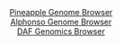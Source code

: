 <div id="Pineapple_Genome_Browser" align="center">
  <a href="https://igv.org/app/?sessionURL=blob:zZJfb5swFMW_i6VWm0TAQICAVE20TVualm6JKGuqCjnEEGdgU9uB_FG..7xo0146qXnYNMkP9tW17znHvx1oMReEURAASzcd3TSBBsSCdRNUNxWOUY0FCApUCawBjgvMMc0xCHagQEKiZHynbi6kbERgGEQ2vRrRkunC1lGNtoyiTug5q40LVlVoxjiSjAvjnKOWGaRsex2eoabR1Wxbd4w5kshAVbNgVDCjwbTMOvVe9quUlZiyGmf1qpLkICBTepTGuV6gT2E6CfMcCzHCm2h.Fo6i8NEeJtNr92KaPNykiZueTkhJkVxxfBaKTQnd.7tlOemGcv01_RxZV8XY4XF0Yl.eDtcN4VicmZ45sAee5_RVMITO8fp_8qwWOdK3vUy7x.WXc_.2vRnF8U0RJ5vJcDKN1smbvh2w10DF8pXiAOQL7gUm1Gzoao7l9n5szYEGoa_S4YyA4PlFA5Kj_Jtqf94BuWkULUDg19UBHA0wPsccBD0fQs_0fcvpe33o..Ze24EVr_5etFfJ2PegFVqWmxWkkgrleSZoI3REqd7mhV5uj8zynm_T4UMevfafuFNtowsLdkv7AQ9n4R.y1IAaffg.ZfQ9iv4Jde8RosvZsag9iRPrHF37xWUZD.wobsN16fFSQDhl_TcDcpXd48IpGK.RVP2qoo4_eWsRJ4hKVWiJIDNSEblJVY6sA4Fp2QpbkLOKKQ4BL2cfoAY104Eff.Np71_23wE-">Pineapple Genome Browser</a>
</div>
<div id="Alphonso_Genome_Browser" align="center">
  <a href="https://igv.org/app/?sessionURL=blob:zZJfT9swFMW_iyXQJqWJkzTNHwlNpS1QKGyihG5FKLpJnNQssYPtpJSq330GbdrLkOjDpkl.sK.ufc85_m1RR4SknKEIOabtmbaNDCRXfD2HuqnIFdREoqiAShIDCVIQQVhGULRFBUgF8fVM31wp1cjIsqhqejWwkpvSNaGGZ85gLc2M19aIVxWkXIDiQlrHAjpu0bLrrUkKTWPq2a7pWTkosKBqVpxJbjWElclav5f8KiUlYbwmSd1Wir4KSLQerTE3C_g0XMyHWUakvCCbaX40vJgOb91JvDwdjJbx57NFPFgczmnJQLWCHD2e326I5GdAPbwCYU8u0vahgPjkKThwx4eTp4YKIo9s3w7cwA.CQAdDWU6e_ifPetE9fRe4e2gL.Dq5YePmRhwfOCekG.U353Q2id9wvjNQxbNWk4CylfAjGxsuHhieM.i9bO3AwDjU.QhOUXR3byAlIPuu2..2SG0azQuS5LF9RcdAXOREoKgXYuzbYeh4fb.Pw9DeGVvUiurvhXsSX4c.doaOM0gKWikNc55I1kgTGDO7rDDL530pml7i5eNlcDo79utRmo_Ew0ye8r4353_M8iUlPfr1A7XR9yj6J9y9R4ip0n1h6ziN1XI6_nI2nivfPnBecNt8uy7a5aZPJ29GtF88BRc1KN2vK_r4k7gOBAWmdKGjkqa0omqz0EnyNYpsx9XgooxXXJOIRJl.wAY2bA9__A2ou7vf_QA-">Alphonso Genome Browser</a>
</div>


<div id="DAF_Genomics_Browser" align="center">
  <a href="https://igv.org/app/?sessionURL=blob:tZFra9swFIb_i6D95JtkJ75AGN6WrqHJ2jXzsqaUoNnHsagluZK8NAv57xNex2AXxqADSUicy_vqPAf0GZRmUqAMEQ.PPIyRg3Qjd0vKuxbeUg4aZTVtNThIQQ0KRAkoO6CaakOL67mtbIzpdOb7Fa3dLQjJWak9HXq0c7XsTQM21SUe5fSLFHSnvVJym2yoT9uukUJLn5YlaO0Gfgdiu9lRe3yPbYaWsOF9a9igurEmrLHKq6l1y0QFj38x8h.U7WIv8tUyH.ovYD.rJvnFLP8QTov1m_GrdXF5virGq9Ml2wpqegWTxS6W_aJ.X8DNx2Z9LkIW7.fALsP57iR8fTp97JgCPcExTsIkTghGRwe1suwtAlQ2Cmc4cmKSOCSK3KdrOBrbGSjJUHZ75yCjaHlv028PyOw7CwppeOgHZg6SqgKFMjcNghinKRlFcRSkKT46B9Sr9plJnhXXaRyQnJCx94lyq1.zdhifFfo1.FwYf.ps979imqtIT1Mzi7dXZ.94spo.LG5M3l2dkJf9_W9BEev_jx.rpeLU2NC35xMW2lo9DsL84BIe745fAQ--">DAF Genomics Browser</a>
</div>
